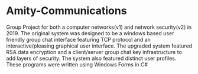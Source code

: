 # Amity-Communications
Group Project for both a computer networks(v1) and network security(v2) in 2019. The original system was designed to be a windows based user friendly group chat interface featuring TCP protocol and an interactive/pleasing graphical user interface. The upgraded system featured RSA data encryption and a client/server group chat key infrastructure to add layers of security. The system also featured distinct user profiles.
These programs were written using Windows Forms in C#
